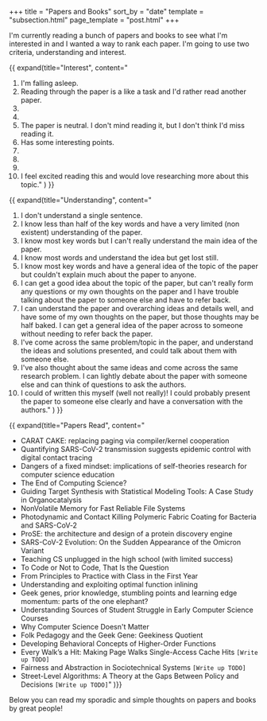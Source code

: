 +++
title = "Papers and Books"
sort_by = "date"
template = "subsection.html"
page_template = "post.html"
+++

I'm currently reading a bunch of papers and books to see what I'm interested in and I wanted a way to rank each paper. I'm going to use two criteria, understanding and interest. 

{{ expand(title="Interest",
content="
1. I'm falling asleep.
2. Reading through the paper is a like a task and I'd rather read another paper.
3. 
4. 
5. The paper is neutral. I don't mind reading it, but I don't think I'd miss reading it.
6. Has some interesting points.
7. 
8. 
9. 
10. I feel excited reading this and would love researching more about this topic."
) }}

{{ expand(title="Understanding",
content="
1. I don't understand a single sentence.
2. I know less than half of the key words and have a very limited (non existent) understanding of the paper.
3. I know most key words but I can't really understand the main idea of the paper.
4. I know most words and understand the idea but get lost still.
5. I know most key words and have a general idea of the topic of the paper but couldn't explain much about the paper to anyone.
6. I can get a good idea about the topic of the paper, but can't really form any questions or my own thoughts on the paper and I have trouble talking about the paper to someone else and have to refer back. 
7. I can understand the paper and overarching ideas and details well, and have some of my own thoughts on the paper, but those thoughts may be half baked. I can get a general idea of the paper across to someone without needing to refer back the paper.
8. I've come across the same problem/topic in the paper, and understand the ideas and solutions presented, and could talk about them with someone else.
9. I've also thought about the same ideas and come across the same research problem. I can lightly debate about the paper with someone else and can think of questions to ask the authors.
10. I could of written this myself (well not really)! I could probably present the paper to someone else clearly and have a conversation with the authors."
) }}

{{ expand(title="Papers Read",
content="
- CARAT CAKE: replacing paging via compiler/kernel cooperation
- Quantifying SARS-CoV-2 transmission suggests epidemic control with digital contact tracing 
- Dangers of a fixed mindset: implications of self-theories research for computer science education
- The End of Computing Science?
- Guiding Target Synthesis with Statistical Modeling Tools: A Case Study in Organocatalysis
- NonVolatile Memory for Fast Reliable File Systems
- Photodynamic and Contact Killing Polymeric Fabric Coating for Bacteria and SARS-CoV‑2
- ProSE: the architecture and design of a protein discovery engine
- SARS-CoV-2 Evolution: On the Sudden Appearance of the Omicron Variant
- Teaching CS unplugged in the high school (with limited success)
- To Code or Not to Code, That Is the Question
- From Principles to Practice with Class in the First Year
- Understanding and exploiting optimal function inlining
- Geek genes, prior knowledge, stumbling points and learning edge momentum: parts of the one elephant?
- Understanding Sources of Student Struggle in Early Computer Science Courses
- Why Computer Science Doesn't Matter
- Folk Pedagogy and the Geek Gene: Geekiness Quotient
- Developing Behavioral Concepts of Higher-Order Functions
- Every Walk’s a Hit: Making Page Walks Single-Access Cache Hits `[Write up TODO]`
- Fairness and Abstraction in Sociotechnical Systems `[Write up TODO]`
- Street-Level Algorithms: A Theory at the Gaps Between Policy and Decisions `[Write up TODO]`" 
)}}


Below you can read my sporadic and simple thoughts on papers and books by great people!
